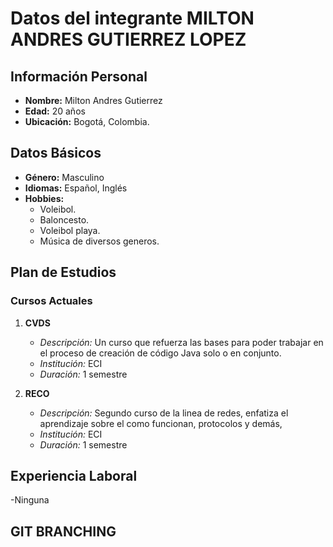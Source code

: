 # Datos del integrante MILTON ANDRES GUTIERREZ LOPEZ
## Información Personal

- **Nombre:** Milton Andres Gutierrez
- **Edad:** 20 años
- **Ubicación:** Bogotá, Colombia.

## Datos Básicos

- **Género:** Masculino
- **Idiomas:** Español, Inglés
- **Hobbies:**
   - Voleibol.
   - Baloncesto.
   - Voleibol playa.
   - Música de diversos generos.

## Plan de Estudios

### Cursos Actuales
1. **CVDS**
   - _Descripción:_ Un curso que refuerza las bases para poder trabajar en el proceso de creación de código Java solo o en conjunto.
   - _Institución:_ ECI
   - _Duración:_ 1 semestre

2. **RECO**
   - _Descripción:_ Segundo curso de la linea de redes, enfatiza el aprendizaje sobre el como funcionan, protocolos y demás,
   - _Institución:_ ECI
   - _Duración:_ 1 semestre

## Experiencia Laboral


-Ninguna 


## GIT BRANCHING


